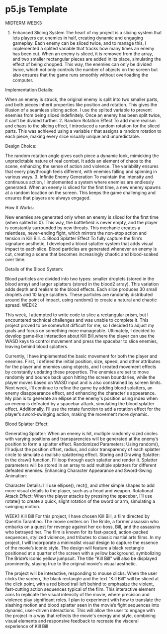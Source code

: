 # p5.js Template
MIDTERM
WEEK3
1. Enhanced Slicing System
The heart of my project is a slicing system that lets players cut enemies in half, creating dynamic and engaging gameplay. Each enemy can be sliced twice, and to manage this, I implemented a splited variable that tracks how many times an enemy has been cut. When an enemy is sliced, it is removed from the array, and two smaller rectangular pieces are added in its place, simulating the effect of being chopped. This way, the enemies can only be divided twice, which not only controls the number of objects on the screen but also ensures that the game runs smoothly without overloading the computer.

Implementation Details:

When an enemy is struck, the original enemy is split into two smaller parts, and both pieces inherit properties like position and rotation. This gives the illusion of a seamless slicing action.
I use the splited variable to prevent enemies from being sliced indefinitely. Once an enemy has been split twice, it can’t be divided further.
2. Random Rotation Effect
To add more realism and chaos to the slicing effect, I introduced a random rotation for the sliced parts. This was achieved using a variable r that assigns a random rotation to each piece, making every slice visually unique and unpredictable.

Design Choice:

The random rotation angle gives each piece a dynamic look, mimicking the unpredictable nature of real combat. It adds an element of chaos to the scene, enhancing the sense of action and violence.
The variability ensures that every playthrough feels different, with enemies falling and spinning in various ways.
3. Infinite Enemy Generation
To maintain the intensity and continuous action, I implemented a system where enemies are endlessly generated. When an enemy is sliced for the first time, a new enemy spawns at a random location on the screen. This keeps the game challenging and ensures that players are always engaged.

How It Works:

New enemies are generated only when an enemy is sliced for the first time (when splited is 0). This way, the battlefield is never empty, and the player is constantly surrounded by new threats.
This mechanic creates a relentless, never-ending fight, which mirrors the non-stop action and tension in Kill Bill.
4. Blood Splatter Effect
To fully capture the film’s signature aesthetic, I developed a blood splatter system that adds visual impact to each slice. Blood particles are generated whenever an enemy is cut, creating a scene that becomes increasingly chaotic and blood-soaked over time.

Details of the Blood System:

Blood particles are divided into two types: smaller droplets (stored in the blood array) and larger splatters (stored in the blood2 array). This variation adds depth and realism to the blood effects.
Each slice produces 30 small droplets and 10 large splatters. These particles are randomly distributed around the point of impact, using random() to create a natural and chaotic spread.
WEEK2

This week, I attempted to write code to slice a rectangular prism, but I encountered technical challenges and was unable to complete it. This project proved to be somewhat difficult for me, so I decided to adjust my goals and focus on something more manageable. Ultimately, I decided to develop game-like interaction about Kill Bill,where the player can use the WASD keys to control movement and press the spacebar to slice enemies, leaving behind blood splatters.

Currently, I have implemented the basic movement for both the player and enemies. First, I defined the initial position, size, speed, and other attributes for the player and enemies using objects, and I created movement effects by constantly updating these properties. The enemies are set to move randomly and bounce back upon hitting the screen boundaries, while the player moves based on WASD input and is also constrained by screen limits. Next week, I’ll continue to refine the game by adding blood splatters, an enemy disappearance effect, and enhancing the character's appearance. My plan is to generate an ellipse at the enemy's position using index when an enemy is defeated by a spacebar attack, simulating the blood splatter effect. Additionally, I’ll use the rotate function to add a rotation effect for the player’s sword-swinging action, making the movement more dynamic.

Blood Splatter Effect:

Generating Splatter: When an enemy is hit, multiple randomly sized circles with varying positions and transparencies will be generated at the enemy’s position to form a splatter effect.
Randomized Parameters: Using random(), I’ll adjust the position offset, radius, and color transparency of each splatter circle to simulate a realistic splattering effect.
Storing and Drawing Splatter: In the draw() function, I’ll loop through each splatter and render it. Splatter parameters will be stored in an array to add multiple splatters for different defeated enemies.
Enhancing Character Appearance and Sword-Swing Animation:

Character Details: I’ll use ellipse(), rect(), and other simple shapes to add more visual details to the player, such as a head and weapon.
Rotational Attack Effect: When the player attacks by pressing the spacebar, I’ll use rotate() to create a quick, slight rotation of the sword or arm, simulating a swinging motion.

WEEK1
Kill Bill
For this project, I have chosen Kill Bill, a film directed by Quentin Tarantino. The movie centers on The Bride, a former assassin who embarks on a quest for revenge against her ex-boss, Bill, and the assassins who betrayed her. The film is known for its fast-paced, action-packed sequences, stylized violence, and tributes to classic martial arts films. In my project, I will incorporate a minimalist visual design to capture the essence of the movie’s iconic style. The design will feature a black rectangle positioned at a quarter of the screen with a yellow background, symbolizing The Bride’s iconic yellow jumpsuit. The title “Kill Bill” will also be displayed prominently, staying true to the original movie's visual aesthetic.

The project will be interactive, responding to mouse clicks. When the user clicks the screen, the black rectangle and the text "Kill Bill" will be sliced at the click point, with a red blood trail left behind to emphasize the violent, fast-cutting action sequences typical of the film. This interactive element aims to replicate the visual intensity of the movie, where precision and violence play significant roles. I plan to experiment with how to translate the slashing motion and blood splatter seen in the movie’s fight sequences into dynamic, user-driven interactions. This will allow the user to engage with the project in a way that reflects the movie's energy and style, combining visual elements and responsive feedback to recreate the visceral experience of Kill Bill

